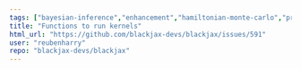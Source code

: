 ```yaml
---
tags: ["bayesian-inference","enhancement","hamiltonian-monte-carlo","probabilistic-programming","sampling-methods"]
title: "Functions to run kernels"
html_url: "https://github.com/blackjax-devs/blackjax/issues/591"
user: "reubenharry"
repo: "blackjax-devs/blackjax"
---
```


